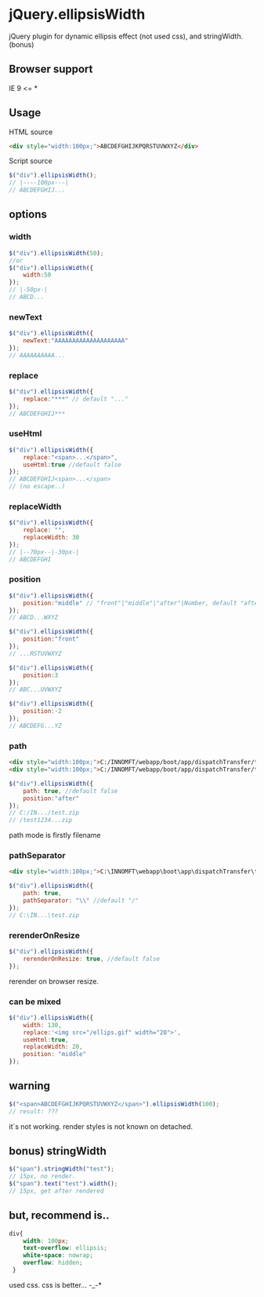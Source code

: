 jQuery.ellipsisWidth
==============================
jQuery plugin for dynamic ellipsis effect (not used css),
and stringWidth. (bonus)

Browser support
---
IE 9 <= *

Usage
---
HTML source
```html
<div style="width:100px;">ABCDEFGHIJKPQRSTUVWXYZ</div>
```
Script source
```js
$("div").ellipsisWidth();
// |----100px---|
// ABCDEFGHIJ...
```

## options
### width
```js
$("div").ellipsisWidth(50);
//or
$("div").ellipsisWidth({
    width:50
});
// |-50px-|
// ABCD...
```
### newText
```js
$("div").ellipsisWidth({
    newText:"AAAAAAAAAAAAAAAAAAAA"
});
// AAAAAAAAAA...
```
### replace
```js
$("div").ellipsisWidth({
    replace:"***" // default "..."
});
// ABCDEFGHIJ***
```
### useHtml
```js
$("div").ellipsisWidth({
    replace:"<span>...</span>",
    useHtml:true //default false
});
// ABCDEFGHIJ<span>...</span>
// (no escape..)
```

### replaceWidth
```js
$("div").ellipsisWidth({
    replace: "",
    replaceWidth: 30
});
// |--70px--|-30px-|
// ABCDEFGHI
```
### position
```js
$("div").ellipsisWidth({
    position:"middle" // "front"|"middle"|"after"|Number, default "after"
});
// ABCD...WXYZ

$("div").ellipsisWidth({
    position:"front"
});
// ...RSTUVWXYZ

$("div").ellipsisWidth({
    position:3
});
// ABC...UVWXYZ

$("div").ellipsisWidth({
    position:-2
});
// ABCDEFG...YZ
```

### path
```html
<div style="width:100px;">C:/INNOMFT/webapp/boot/app/dispatchTransfer/test.zip</div>
<div style="width:100px;">C:/INNOMFT/webapp/boot/app/dispatchTransfer/test12345aaav22.zip</div>
```
```js
$("div").ellipsisWidth({
    path: true, //default false
    position:"after"
});
// C:/IN.../test.zip
// /test1234...zip
```
path mode is firstly filename

### pathSeparator
```html
<div style="width:100px;">C:\INNOMFT\webapp\boot\app\dispatchTransfer\test.zip</div>
```
```js
$("div").ellipsisWidth({
    path: true,
    pathSeparator: "\\" //default "/"
});
// C:\IN...\test.zip
```
### rerenderOnResize
```js
$("div").ellipsisWidth({
    rerenderOnResize: true, //default false
});
```
rerender on browser resize.

### can be mixed
```js
$("div").ellipsisWidth({
    width: 130,
    replace:'<img src="/ellips.gif" width="20">',
    useHtml:true,
    replaceWidth: 20,
    position: "middle"
});
```


warning
---
```js
$("<span>ABCDEFGHIJKPQRSTUVWXYZ</span>").ellipsisWidth(100);
// result: ???
```
it`s not working. render styles is not known on detached.

bonus) stringWidth
---
```js
$("span").stringWidth("test");
// 15px, no render.
$("span").text("test").width();
// 15px, get after rendered
```

but, recommend is..
---
```css
div{
    width: 100px;
    text-overflow: ellipsis;
    white-space: nowrap;
    overflow: hidden;
 }
```
used css. css is better... -_-*
